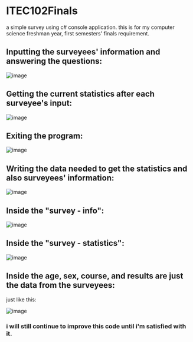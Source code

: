 # ITEC102Finals
a simple survey using c# console application. this is for my computer science freshman year, first semesters' finals requirement.


## Inputting the surveyees' information and answering the questions:

![image](https://user-images.githubusercontent.com/98265778/154178759-764fd8e3-81d1-4fc6-9d92-701780c36753.png)



## Getting the current statistics after each surveyee's input:

![image](https://user-images.githubusercontent.com/98265778/154178863-36cc1283-920e-46c6-9eb2-d28ae97dbb1e.png)



## Exiting the program:

![image](https://user-images.githubusercontent.com/98265778/154179044-654e3401-5ca0-4714-99fc-7250770775b7.png)


## Writing the data needed to get the statistics and also surveyees' information:

![image](https://user-images.githubusercontent.com/98265778/154179189-96d38237-44e8-43df-8b58-f0a37b475362.png)



## Inside the "survey - info":

![image](https://user-images.githubusercontent.com/98265778/154179213-f1aaa1e2-416d-46c7-bbfc-bc6d283d0d74.png)



## Inside the "survey - statistics":

![image](https://user-images.githubusercontent.com/98265778/154179272-5e4303f0-cfa6-46ea-a734-3823889d6221.png)



## Inside the age, sex, course, and results are just the data from the surveyees:
just like this:

![image](https://user-images.githubusercontent.com/98265778/154179414-77c3744d-1179-4954-8288-c291620ec96e.png)




### i will still continue to improve this code until i'm satisfied with it.

